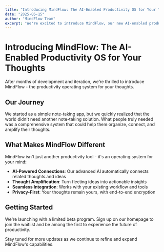 ```yaml
---
title: "Introducing MindFlow: The AI-Enabled Productivity OS for Your Thoughts"
date: "2025-05-15"
author: "MindFlow Team"
excerpt: "We're excited to introduce MindFlow, our new AI-enabled productivity operating system designed to help you organize and amplify your thoughts."
---
```


# Introducing MindFlow: The AI-Enabled Productivity OS for Your Thoughts

After months of development and iteration, we're thrilled to introduce MindFlow - the productivity operating system for your thoughts. 

## Our Journey

We started as a simple note-taking app, but we quickly realized that the world didn't need another note-taking solution. What people truly needed was a comprehensive system that could help them organize, connect, and amplify their thoughts.

## What Makes MindFlow Different

MindFlow isn't just another productivity tool - it's an operating system for your mind:

- **AI-Powered Connections**: Our advanced AI automatically connects related thoughts and ideas
- **Thought Amplification**: Turn fleeting ideas into actionable insights
- **Seamless Integration**: Works with your existing workflow and tools
- **Privacy-First**: Your thoughts remain yours, with end-to-end encryption

## Getting Started

We're launching with a limited beta program. Sign up on our homepage to join the waitlist and be among the first to experience the future of productivity.

Stay tuned for more updates as we continue to refine and expand MindFlow's capabilities.
